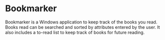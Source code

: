 # Bookmarker
Bookmarker is a Windows application to keep track of the books you read. Books read can be searched and sorted by attributes entered by the user. It also includes a to-read list to keep track of books for future reading.
